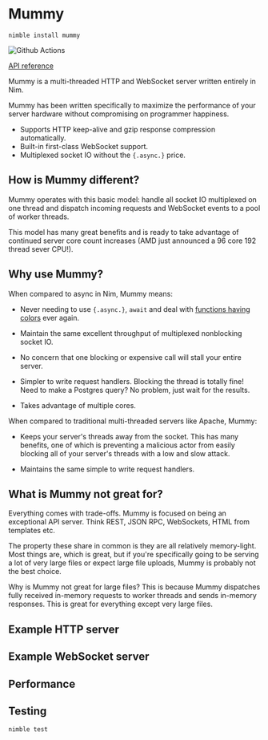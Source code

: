 # Mummy

`nimble install mummy`

![Github Actions](https://github.com/guzba/mummy/workflows/Github%20Actions/badge.svg)

[API reference](https://nimdocs.com/guzba/mummy)

Mummy is a multi-threaded HTTP and WebSocket server written entirely in Nim.

Mummy has been written specifically to maximize the performance of your server hardware without compromising on programmer happiness.

* Supports HTTP keep-alive and gzip response compression automatically.
* Built-in first-class WebSocket support.
* Multiplexed socket IO without the `{.async.}` price.

## How is Mummy different?

Mummy operates with this basic model: handle all socket IO multiplexed on one thread and dispatch incoming requests and WebSocket events to a pool of worker threads.

This model has many great benefits and is ready to take advantage of continued server core count increases (AMD just announced a 96 core 192 thread sever CPU!).

## Why use Mummy?

When compared to async in Nim, Mummy means:

* Never needing to use `{.async.}`, `await` and deal with [functions having colors](https://journal.stuffwithstuff.com/2015/02/01/what-color-is-your-function/) ever again.

* Maintain the same excellent throughput of multiplexed nonblocking socket IO.

* No concern that one blocking or expensive call will stall your entire server.

* Simpler to write request handlers. Blocking the thread is totally fine! Need to make a Postgres query? No problem, just wait for the results.

* Takes advantage of multiple cores.

When compared to traditional multi-threaded servers like Apache, Mummy:

* Keeps your server's threads away from the socket. This has many benefits, one of which is preventing a malicious actor from easily blocking all of your server's threads with a low and slow attack.

* Maintains the same simple to write request handlers.

## What is Mummy not great for?

Everything comes with trade-offs. Mummy is focused on being an exceptional API server. Think REST, JSON RPC, WebSockets, HTML from templates etc.

The property these share in common is they are all relatively memory-light. Most things are, which is great, but if you're specifically going to be serving a lot of very large files or expect large file uploads, Mummy is probably not the best choice.

Why is Mummy not great for large files? This is because Mummy dispatches fully received in-memory requests to worker threads and sends in-memory responses. This is great for everything except very large files.

## Example HTTP server

## Example WebSocket server

## Performance

## Testing

`nimble test`
